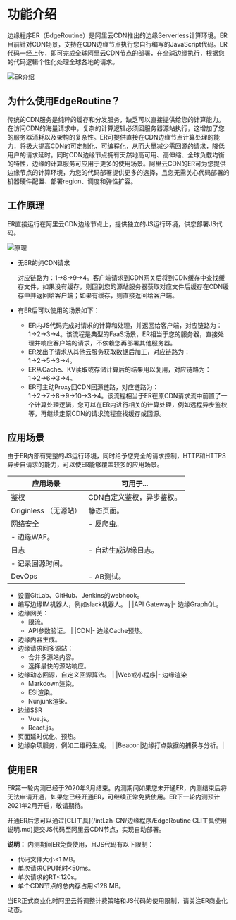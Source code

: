 # 功能介绍

边缘程序ER（EdgeRoutine）是阿里云CDN推出的边缘Serverless计算环境。ER目前针对CDN场景，支持在CDN边缘节点执行您自行编写的JavaScript代码。ER代码一经上传，即可完成全球阿里云CDN节点的部署，在全球边缘执行，根据您的代码逻辑个性化处理全球各地的请求。

![ER介绍](https://static-aliyun-doc.oss-accelerate.aliyuncs.com/assets/img/zh-CN/2099230161/p211835.png)

## 为什么使用EdgeRoutine？

传统的CDN服务是纯粹的缓存和分发服务，缺乏可以直接提供给您的计算能力。在访问CDN的海量请求中，复杂的计算逻辑必须回服务器源站执行，这增加了您的服务器消耗以及架构的复杂性。ER可提供直接在CDN边缘节点计算处理的能力，将极大提高CDN的可定制化、可编程化，从而大量减少需回源的请求，降低用户的请求延时。同时CDN边缘节点拥有天然地高可用、高伸缩、全球负载均衡的特性，边缘的计算服务可应用于更多的使用场景。阿里云CDN的ER可为您提供边缘节点的计算环境，为您的代码部署提供更多的选择，且您无需关心代码部署的机器硬件配置、部署region、调度和弹性扩容。

## 工作原理

ER直接运行在阿里云CDN边缘节点上，提供独立的JS运行环境，供您部署JS代码。

![原理](https://static-aliyun-doc.oss-accelerate.aliyuncs.com/assets/img/zh-CN/2099230161/p86758.png)

-   无ER的纯CDN请求

    对应链路为：1→8→9→4。客户端请求到CDN网关后将到CDN缓存中查找缓存文件，如果没有缓存，则回到您的源站服务器获取对应文件后缓存在CDN缓存中并返回给客户端；如果有缓存，则直接返回给客户端。

-   有ER后可以使用的场景如下：
    -   ER内JS代码完成对请求的计算和处理，并返回给客户端，对应链路为：1→2→3→4。该流程是典型的FaaS场景，ER相当于您的服务器，直接处理并响应客户端的请求，不依赖您再部署其他服务器。
    -   ER发出子请求从其他云服务获取数据后加工，对应链路为：1→2→5→3→4。
    -   ER从Cache、KV读取或存储计算后的结果用以复用，对应链路为：1→2→6→3→4。
    -   ER可主动Proxy回CDN回源链路，对应链路为：1→2→7→8→9→10→3→4。该流程相当于ER在原CDN请求流中前置了一个计算处理逻辑，您可以在ER内进行相关的计算处理，例如远程异步鉴权等，再继续走原CDN的请求流程查找缓存或回源。

## 应用场景

由于ER内部有完整的JS运行环境，同时给予您完全的请求控制，HTTP和HTTPS异步自请求的能力，可以使ER能够覆盖较多的应用场景。

|应用场景|可用于...|
|----|------|
|鉴权|CDN自定义鉴权，异步鉴权。|
|Originless （无源站）|静态页面。|
|网络安全|-   反爬虫。
-   边缘WAF。 |
|日志|-   自动生成边缘日志。
-   记录回源时间。 |
|DevOps|-   AB测试。
-   设置GitLab、GitHub、Jenkins的webhook。
-   编写边缘IM机器人，例如slack机器人。 |
|API Gateway|-   边缘GraphQL。
-   边缘网关：
    -   限流。
    -   API参数验证。 |
|CDN|-   边缘Cache预热。
-   边缘内容生成。
-   边缘请求回多源站：
    -   合并多源站内容。
    -   选择最快的源站响应。
-   边缘动态回源，自定义回源算法。 |
|Web或小程序|-   边缘渲染
    -   Markdown渲染。
    -   ESI渲染。
    -   Nunjunk渲染。
-   边缘SSR
    -   Vue.js。
    -   React.js。
-   页面延时优化、预热。
-   边缘杂项服务，例如二维码生成。 |
|Beacon|边缘打点数据的捕获与分析。|

## 使用ER

ER第一轮内测已经于2020年9月结束。内测期间如果您未开通ER，内测结束后将无法申请开通，如果您已经开通ER，可继续正常免费使用。ER下一轮内测预计2021年2月开启，敬请期待。

开通ER后您可以通过[CLI工具](/intl.zh-CN/边缘程序/EdgeRoutine CLI工具使用说明.md)提交JS代码至阿里云CDN节点，实现自动部署。

**说明：** 内测期间ER免费使用，且JS代码有以下限制：

-   代码文件大小<1 MB。
-   单次请求CPU耗时<50ms。
-   单次请求的RT<120s。
-   单个CDN节点的总内存占用<128 MB。

当ER正式商业化时阿里云将调整计费策略和JS代码的使用限制，请关注ER商业化动态。

